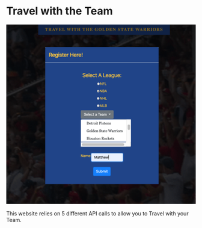 # Travel with the Team


![alt text][logo]

[logo]: https://github.com/mattkrebs1974/Project-1/blob/master/TravelWithTheTeam%20copy.png

This website relies on 5 different API calls to allow you to Travel with your Team.

